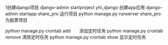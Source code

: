 1创建django项目
django-admin startproject yhl_django
创建app应用
django-admin startapp share_pro
运行项目
python manage.py runserver
share_pro为股票项目

python manage.py crontab add　　添加定时任务
python manage.py crontab remove 清除定时任务
python manage.py crontab show 显示定时任务
